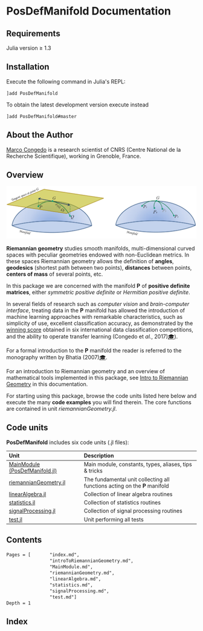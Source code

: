 # PosDefManifold Documentation

## Requirements

Julia version ≥ 1.3

## Installation

Execute the following command in Julia's REPL:

    ]add PosDefManifold

To obtain the latest development version execute instead

    ]add PosDefManifold#master

## About the Author

[Marco Congedo](https://sites.google.com/site/marcocongedo) is
a research scientist of CNRS (Centre National de la Recherche Scientifique),
working in Grenoble, France.


## Overview

![Figure 1](assets/Fig1.jpg)

**Riemannian geometry** studies smooth manifolds, multi-dimensional curved spaces with peculiar geometries endowed with non-Euclidean metrics. In these spaces Riemannian geometry allows the definition of **angles**, **geodesics** (shortest path between two points), **distances** between points, **centers of mass** of several points, etc.

In this package we are concerned with the manifold **P** of **positive definite matrices**, either *symmetric positive definite* or *Hermitian positive definite*.

In several fields of research such as *computer vision* and *brain-computer interface*, treating data in the **P** manifold has allowed the introduction of machine learning approaches with remarkable characteristics, such as simplicity of use, excellent classification accuracy, as demonstrated by the [winning score](http://alexandre.barachant.org/challenges/) obtained in six international data classification competitions, and the ability to operate transfer learning (Congedo et *al.*, 2017)[🎓](@ref)).

For a formal introduction to the **P** manifold the reader is referred to the monography written by Bhatia (2007)[🎓](@ref).

For an introduction to Riemannian geometry and an overview of mathematical tools implemented in this package, see [Intro to Riemannian Geometry](@ref) in this documentation.

For starting using this package, browse the code units listed here below and execute the many **code examples** you will find therein. The core functions are contained in unit *riemannianGeometry.jl*.

## Code units

**PosDefManifold** includes six code units (.jl files):

| Unit   | Description |
|:----------|:----------|
| [MainModule (PosDefManifold.jl)](@ref) | Main module, constants, types, aliases, tips & tricks |
| [riemannianGeometry.jl](@ref) | The fundamental unit collecting all functions acting on the **P** manifold |
| [linearAlgebra.jl](@ref) | Collection of linear algebra routines |
| [statistics.jl](@ref) | Collection of statistics routines |
| [signalProcessing.jl](@ref) | Collection of signal processing routines |
| [test.jl](@ref) | Unit performing all tests |

## Contents

```@contents
Pages = [       "index.md",
                "introToRiemannianGeometry.md",
                "MainModule.md",
                "riemannianGeometry.md",
                "linearAlgebra.md",
                "statistics.md",
                "signalProcessing.md",
                "test.md"]
Depth = 1
```

## Index

```@index
```
